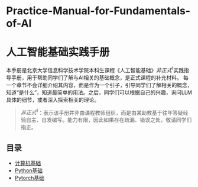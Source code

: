 # Practice-Manual-for-Fundamentals-of-AI
# 人工智能基础实践手册

本手册是北京大学信息科学技术学院本科生课程《人工智能基础》$非正式^1$实践指导手册，用于帮助同学们了解与AI相关的基础概念，是正式课程的补充材料。
每一个章节不会详细介绍其内容，而是作为一个引子，引导同学们了解相关的概念，知道“是什么”，知道最简单的用法。之后，同学们可以根据自己的兴趣，询问LLM具体的细节，或者深入探索相关的理论。

>$非正式^1$：表示该手册并非由课程教师组织，而是由某助教基于往年答疑经验自主、自发编写。能力有限，因此如果存在疏漏、错误之处，敬请同学们指正。
## 目录

- [计算机基础](第0章-计算机基础)
- [Python基础](第1章-Python基础)
- [Pytorch基础](第2章-Pytorch基础)
